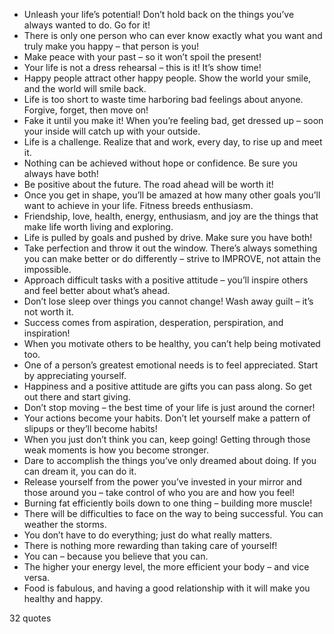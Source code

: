  - Unleash your life’s potential! Don’t hold back on the things you’ve always wanted to do. Go for it!
 - There is only one person who can ever know exactly what you want and truly make you happy – that person is you!
 - Make peace with your past – so it won’t spoil the present!
 - Your life is not a dress rehearsal – this is it! It’s show time!
 - Happy people attract other happy people. Show the world your smile, and the world will smile back.
 - Life is too short to waste time harboring bad feelings about anyone. Forgive, forget, then move on!
 - Fake it until you make it! When you’re feeling bad, get dressed up – soon your inside will catch up with your outside.
 - Life is a challenge. Realize that and work, every day, to rise up and meet it.
 - Nothing can be achieved without hope or confidence. Be sure you always have both!
 - Be positive about the future. The road ahead will be worth it!
 - Once you get in shape, you’ll be amazed at how many other goals you’ll want to achieve in your life. Fitness breeds enthusiasm.
 - Friendship, love, health, energy, enthusiasm, and joy are the things that make life worth living and exploring.
 - Life is pulled by goals and pushed by drive. Make sure you have both!
 - Take perfection and throw it out the window. There’s always something you can make better or do differently – strive to IMPROVE, not attain the impossible.
 - Approach difficult tasks with a positive attitude – you’ll inspire others and feel better about what’s ahead.
 - Don’t lose sleep over things you cannot change! Wash away guilt – it’s not worth it.
 - Success comes from aspiration, desperation, perspiration, and inspiration!
 - When you motivate others to be healthy, you can’t help being motivated too.
 - One of a person’s greatest emotional needs is to feel appreciated. Start by appreciating yourself.
 - Happiness and a positive attitude are gifts you can pass along. So get out there and start giving.
 - Don’t stop moving – the best time of your life is just around the corner!
 - Your actions become your habits. Don’t let yourself make a pattern of slipups or they’ll become habits!
 - When you just don’t think you can, keep going! Getting through those weak moments is how you become stronger.
 - Dare to accomplish the things you’ve only dreamed about doing. If you can dream it, you can do it.
 - Release yourself from the power you’ve invested in your mirror and those around you – take control of who you are and how you feel!
 - Burning fat efficiently boils down to one thing – building more muscle!
 - There will be difficulties to face on the way to being successful. You can weather the storms.
 - You don’t have to do everything; just do what really matters.
 - There is nothing more rewarding than taking care of yourself!
 - You can – because you believe that you can.
 - The higher your energy level, the more efficient your body – and vice versa.
 - Food is fabulous, and having a good relationship with it will make you healthy and happy.

32 quotes